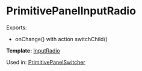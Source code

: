 # PrimitivePanelInputRadio

Exports:

* onChange() with action switchChild()

__Template:__ [InputRadio](#inputradio)

Used in: [PrimitivePanelSwitcher](#primitivepanelswitcher)
